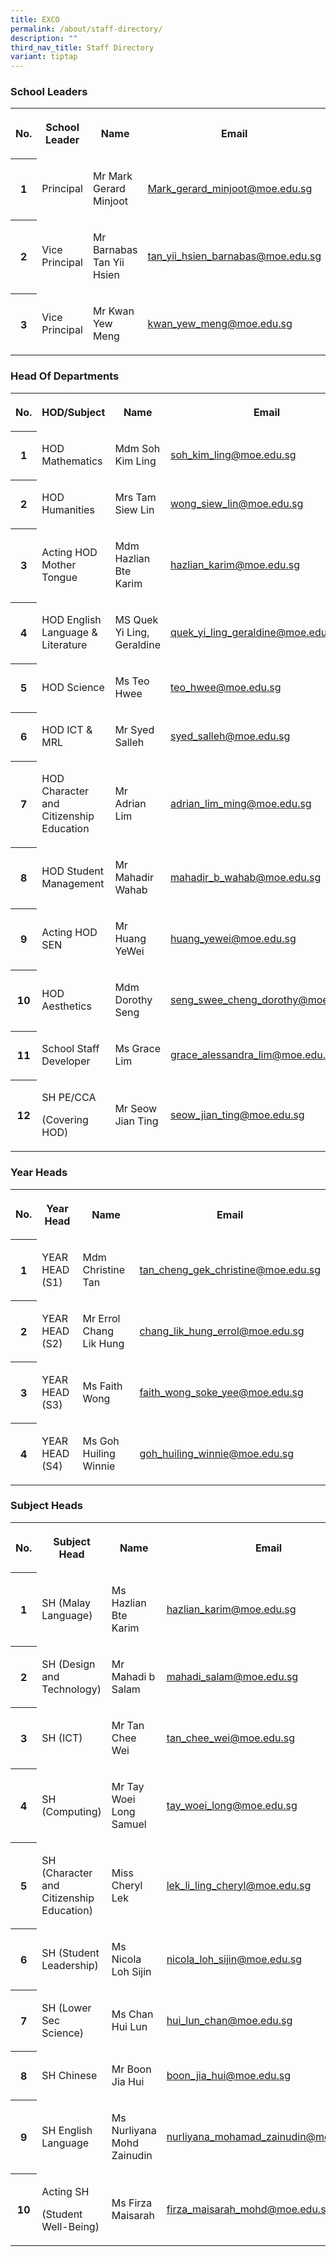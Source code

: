 ```yaml
---
title: EXCO
permalink: /about/staff-directory/
description: ""
third_nav_title: Staff Directory
variant: tiptap
---
```

<h3><strong>School Leaders</strong></h3>
<table style="minWidth: 100px">
<colgroup>
<col>
<col>
<col>
<col>
</colgroup>
<tbody>
<tr>
<th rowspan="1" colspan="1">
<p>No.</p>
</th>
<th rowspan="1" colspan="1">
<p>School Leader</p>
</th>
<th rowspan="1" colspan="1">
<p>Name</p>
</th>
<th rowspan="1" colspan="1">
<p>Email</p>
</th>
</tr>
<tr>
<th rowspan="1" colspan="1">
<p>1</p>
</th>
<td rowspan="1" colspan="1">
<p>Principal</p>
</td>
<td rowspan="1" colspan="1">
<p>Mr Mark Gerard Minjoot</p>
</td>
<td rowspan="1" colspan="1">
<p><a href="mailto:Mark_gerard_minjoot@moe.edu.sg" rel="noopener noreferrer nofollow" target="_blank">Mark_gerard_minjoot@moe.edu.sg</a>
</p>
</td>
</tr>
<tr>
<th rowspan="1" colspan="1">
<p>2</p>
</th>
<td rowspan="1" colspan="1">
<p>Vice Principal</p>
</td>
<td rowspan="1" colspan="1">
<p>Mr Barnabas Tan Yii Hsien</p>
</td>
<td rowspan="1" colspan="1">
<p><a href="mailto:tan_yii_hsien_barnabas@moe.edu.sg" rel="noopener noreferrer nofollow" target="_blank">tan_yii_hsien_barnabas@moe.edu.sg</a>
</p>
</td>
</tr>
<tr>
<th rowspan="1" colspan="1">
<p>3</p>
</th>
<td rowspan="1" colspan="1">
<p>Vice Principal</p>
</td>
<td rowspan="1" colspan="1">
<p>Mr Kwan Yew Meng</p>
</td>
<td rowspan="1" colspan="1">
<p><a href="mailto:kwan_yew_meng@moe.edu.sg" rel="noopener noreferrer nofollow" target="_blank">kwan_yew_meng@moe.edu.sg</a>
</p>
<p></p>
</td>
</tr>
</tbody>
</table>
<h3><strong>Head Of Departments</strong></h3>
<table style="minWidth: 100px">
<colgroup>
<col>
<col>
<col>
<col>
</colgroup>
<tbody>
<tr>
<th rowspan="1" colspan="1">
<p>No.</p>
</th>
<th rowspan="1" colspan="1">
<p>HOD/Subject</p>
</th>
<th rowspan="1" colspan="1">
<p>Name</p>
</th>
<th rowspan="1" colspan="1">
<p>Email</p>
</th>
</tr>
<tr>
<th rowspan="1" colspan="1">
<p>1</p>
</th>
<td rowspan="1" colspan="1">
<p>HOD Mathematics</p>
</td>
<td rowspan="1" colspan="1">
<p>Mdm Soh Kim Ling</p>
</td>
<td rowspan="1" colspan="1">
<p><a href="mailto:soh_kim_ling@moe.edu.sg" rel="noopener noreferrer nofollow" target="_blank">soh_kim_ling@moe.edu.sg</a>
</p>
</td>
</tr>
<tr>
<th rowspan="1" colspan="1">
<p>2</p>
</th>
<td rowspan="1" colspan="1">
<p>HOD Humanities</p>
</td>
<td rowspan="1" colspan="1">
<p>Mrs Tam Siew Lin</p>
</td>
<td rowspan="1" colspan="1">
<p><a href="mailto:wong_siew_lin@moe.edu.sg" rel="noopener noreferrer nofollow" target="_blank">wong_siew_lin@moe.edu.sg</a>
</p>
</td>
</tr>
<tr>
<th rowspan="1" colspan="1">
<p>3</p>
</th>
<td rowspan="1" colspan="1">
<p>Acting HOD Mother Tongue</p>
</td>
<td rowspan="1" colspan="1">
<p>Mdm Hazlian Bte Karim</p>
</td>
<td rowspan="1" colspan="1">
<p><a href="mailto:hazlian_karim@moe.edu.sg" rel="noopener noreferrer nofollow" target="_blank">hazlian_karim@moe.edu.sg</a>
</p>
</td>
</tr>
<tr>
<th rowspan="1" colspan="1">
<p>4</p>
</th>
<td rowspan="1" colspan="1">
<p>HOD English Language &amp; Literature</p>
</td>
<td rowspan="1" colspan="1">
<p>MS Quek Yi Ling, Geraldine</p>
</td>
<td rowspan="1" colspan="1">
<p><a href="mailto:quek_yi_ling_geraldine@moe.edu.sg" rel="noopener nofollow" target="_blank">quek_yi_ling_geraldine@moe.edu.sg</a>
</p>
</td>
</tr>
<tr>
<th rowspan="1" colspan="1">
<p>5</p>
</th>
<td rowspan="1" colspan="1">
<p>HOD Science</p>
</td>
<td rowspan="1" colspan="1">
<p>Ms Teo Hwee</p>
</td>
<td rowspan="1" colspan="1">
<p><a href="mailto:teo_hwee@moe.edu.sg" rel="noopener noreferrer nofollow" target="_blank">teo_hwee@moe.edu.sg</a>
</p>
</td>
</tr>
<tr>
<th rowspan="1" colspan="1">
<p>6</p>
</th>
<td rowspan="1" colspan="1">
<p>HOD ICT &amp; MRL</p>
</td>
<td rowspan="1" colspan="1">
<p>Mr Syed Salleh</p>
</td>
<td rowspan="1" colspan="1">
<p><a href="mailto:syed_salleh@moe.edu.sg" rel="noopener noreferrer nofollow" target="_blank">syed_salleh@moe.edu.sg</a>
</p>
</td>
</tr>
<tr>
<th rowspan="1" colspan="1">
<p>7</p>
</th>
<td rowspan="1" colspan="1">
<p>HOD Character and Citizenship Education</p>
</td>
<td rowspan="1" colspan="1">
<p>Mr Adrian Lim</p>
</td>
<td rowspan="1" colspan="1">
<p><a href="mailto:adrian_lim_ming@moe.edu.sg" rel="noopener noreferrer nofollow" target="_blank">adrian_lim_ming@moe.edu.sg</a>
</p>
</td>
</tr>
<tr>
<th rowspan="1" colspan="1">
<p>8</p>
</th>
<td rowspan="1" colspan="1">
<p>HOD Student Management</p>
</td>
<td rowspan="1" colspan="1">
<p>Mr Mahadir Wahab</p>
</td>
<td rowspan="1" colspan="1">
<p><a href="mailto:mahadir_b_wahab@moe.edu.sg" rel="noopener noreferrer nofollow" target="_blank">mahadir_b_wahab@moe.edu.sg</a>
</p>
</td>
</tr>
<tr>
<th rowspan="1" colspan="1">
<p>9</p>
</th>
<td rowspan="1" colspan="1">
<p>Acting HOD SEN</p>
</td>
<td rowspan="1" colspan="1">
<p>Mr Huang YeWei</p>
</td>
<td rowspan="1" colspan="1">
<p><a href="mailto:huang_yewei@moe.edu.sg" rel="noopener nofollow" target="_blank">huang_yewei@moe.edu.sg</a>
</p>
</td>
</tr>
<tr>
<th rowspan="1" colspan="1">
<p>10</p>
</th>
<td rowspan="1" colspan="1">
<p>HOD Aesthetics</p>
</td>
<td rowspan="1" colspan="1">
<p>Mdm Dorothy Seng</p>
</td>
<td rowspan="1" colspan="1">
<p><a href="mailto:seng_swee_cheng_dorothy@moe.edu.sg" rel="noopener noreferrer nofollow" target="_blank">seng_swee_cheng_dorothy@moe.edu.sg</a>
</p>
</td>
</tr>
<tr>
<th rowspan="1" colspan="1">
<p>11</p>
</th>
<td rowspan="1" colspan="1">
<p>School Staff Developer</p>
</td>
<td rowspan="1" colspan="1">
<p>Ms Grace Lim</p>
</td>
<td rowspan="1" colspan="1">
<p><a href="mailto:grace_alessandra_lim@moe.edu.sg" rel="noopener noreferrer nofollow" target="_blank">grace_alessandra_lim@moe.edu.sg</a>
</p>
</td>
</tr>
<tr>
<th rowspan="1" colspan="1">
<p>12</p>
</th>
<td rowspan="1" colspan="1">
<p>SH PE/CCA</p>
<p>(Covering HOD)</p>
</td>
<td rowspan="1" colspan="1">
<p>Mr Seow Jian Ting</p>
</td>
<td rowspan="1" colspan="1">
<p><a href="mailto:seow_jian_ting@moe.edu.sg" rel="noopener noreferrer nofollow" target="_blank">seow_jian_ting@moe.edu.sg</a> 
</p>
</td>
</tr>
</tbody>
</table>
<h3><strong>Year Heads</strong></h3>
<table style="minWidth: 100px">
<colgroup>
<col>
<col>
<col>
<col>
</colgroup>
<tbody>
<tr>
<th rowspan="1" colspan="1">
<p>No.</p>
</th>
<th rowspan="1" colspan="1">
<p>Year Head</p>
</th>
<th rowspan="1" colspan="1">
<p>Name</p>
</th>
<th rowspan="1" colspan="1">
<p>Email</p>
</th>
</tr>
<tr>
<th rowspan="1" colspan="1">
<p>1</p>
</th>
<td rowspan="1" colspan="1">
<p>YEAR HEAD (S1)</p>
</td>
<td rowspan="1" colspan="1">
<p>Mdm Christine Tan</p>
</td>
<td rowspan="1" colspan="1">
<p><a href="mailto:tan_cheng_gek_christine@moe.edu.sg" rel="noopener noreferrer nofollow" target="_blank">tan_cheng_gek_christine@moe.edu.sg</a>
</p>
</td>
</tr>
<tr>
<th rowspan="1" colspan="1">
<p>2</p>
</th>
<td rowspan="1" colspan="1">
<p>YEAR HEAD (S2)</p>
</td>
<td rowspan="1" colspan="1">
<p>Mr Errol Chang Lik Hung</p>
</td>
<td rowspan="1" colspan="1">
<p><a href="mailto:chang_lik_hung_errol@moe.edu.sg" rel="noopener noreferrer nofollow" target="_blank">chang_lik_hung_errol@moe.edu.sg</a>
</p>
</td>
</tr>
<tr>
<th rowspan="1" colspan="1">
<p>3</p>
</th>
<td rowspan="1" colspan="1">
<p>YEAR HEAD (S3)</p>
</td>
<td rowspan="1" colspan="1">
<p>Ms Faith Wong</p>
</td>
<td rowspan="1" colspan="1">
<p><a href="mailto:faith_wong_soke_yee@moe.edu.sg" rel="noopener nofollow" target="_blank">faith_wong_soke_yee@moe.edu.sg</a>
</p>
</td>
</tr>
<tr>
<th rowspan="1" colspan="1">
<p>4</p>
</th>
<td rowspan="1" colspan="1">
<p>YEAR HEAD (S4)</p>
</td>
<td rowspan="1" colspan="1">
<p>Ms Goh Huiling Winnie</p>
</td>
<td rowspan="1" colspan="1">
<p><a href="mailto:goh_huiling_winnie@moe.edu.sg" rel="noopener noreferrer nofollow" target="_blank">goh_huiling_winnie@moe.edu.sg</a>
</p>
</td>
</tr>
</tbody>
</table>
<h3><strong>Subject Heads</strong></h3>
<table style="minWidth: 100px">
<colgroup>
<col>
<col>
<col>
<col>
</colgroup>
<tbody>
<tr>
<th rowspan="1" colspan="1">
<p>No.</p>
</th>
<th rowspan="1" colspan="1">
<p>Subject Head</p>
</th>
<th rowspan="1" colspan="1">
<p>Name</p>
</th>
<th rowspan="1" colspan="1">
<p>Email</p>
</th>
</tr>
<tr>
<th rowspan="1" colspan="1">
<p>1</p>
</th>
<td rowspan="1" colspan="1">
<p>SH (Malay Language)</p>
</td>
<td rowspan="1" colspan="1">
<p>Ms Hazlian Bte Karim</p>
</td>
<td rowspan="1" colspan="1">
<p><a href="mailto:Hazlian_karim@moe.edu.sg" rel="noopener noreferrer nofollow" target="_blank">hazlian_karim@moe.edu.sg</a>
</p>
</td>
</tr>
<tr>
<th rowspan="1" colspan="1">
<p>2</p>
</th>
<td rowspan="1" colspan="1">
<p>SH (Design and Technology)</p>
</td>
<td rowspan="1" colspan="1">
<p>Mr Mahadi b Salam</p>
</td>
<td rowspan="1" colspan="1">
<p><a href="mailto:mahadi_salam@moe.edu.sg" rel="noopener noreferrer nofollow" target="_blank">mahadi_salam@moe.edu.sg</a>
</p>
</td>
</tr>
<tr>
<th rowspan="1" colspan="1">
<p>3</p>
</th>
<td rowspan="1" colspan="1">
<p>SH (ICT)</p>
</td>
<td rowspan="1" colspan="1">
<p>Mr Tan Chee Wei</p>
</td>
<td rowspan="1" colspan="1">
<p><a href="mailto:tan_chee_wei@moe.edu.sg" rel="noopener noreferrer nofollow" target="_blank">tan_chee_wei@moe.edu.sg</a>
</p>
</td>
</tr>
<tr>
<th rowspan="1" colspan="1">
<p>4</p>
</th>
<td rowspan="1" colspan="1">
<p>SH (Computing)</p>
</td>
<td rowspan="1" colspan="1">
<p>Mr Tay Woei Long Samuel</p>
</td>
<td rowspan="1" colspan="1">
<p><a href="mailto:tay_woei_long@moe.edu.sg" rel="noopener noreferrer nofollow" target="_blank">tay_woei_long@moe.edu.sg</a>
</p>
</td>
</tr>
<tr>
<th rowspan="1" colspan="1">
<p>5</p>
</th>
<td rowspan="1" colspan="1">
<p>SH (Character and Citizenship Education)</p>
</td>
<td rowspan="1" colspan="1">
<p>Miss Cheryl Lek</p>
</td>
<td rowspan="1" colspan="1">
<p><a href="mailto:lek_li_ling_cheryl@moe.edu.sg" rel="noopener noreferrer nofollow" target="_blank">lek_li_ling_cheryl@moe.edu.sg</a>
</p>
</td>
</tr>
<tr>
<th rowspan="1" colspan="1">
<p>6</p>
</th>
<td rowspan="1" colspan="1">
<p>SH (Student Leadership)</p>
</td>
<td rowspan="1" colspan="1">
<p>Ms Nicola Loh Sijin</p>
</td>
<td rowspan="1" colspan="1">
<p><a href="mailto:nicola_loh_sijin@moe.edu.sg" rel="noopener nofollow" target="_blank">nicola_loh_sijin@moe.edu.sg</a>
</p>
</td>
</tr>
<tr>
<th rowspan="1" colspan="1">
<p>7</p>
</th>
<td rowspan="1" colspan="1">
<p>SH (Lower Sec Science)</p>
</td>
<td rowspan="1" colspan="1">
<p>Ms Chan Hui Lun</p>
</td>
<td rowspan="1" colspan="1">
<p><a href="mailto:hui_lun_chan@moe.edu.sg" rel="noopener noreferrer nofollow" target="_blank">hui_lun_chan@moe.edu.sg</a>
</p>
</td>
</tr>
<tr>
<th rowspan="1" colspan="1">
<p>8</p>
</th>
<td rowspan="1" colspan="1">
<p>SH Chinese</p>
</td>
<td rowspan="1" colspan="1">
<p>Mr Boon Jia Hui</p>
</td>
<td rowspan="1" colspan="1">
<p><a href="mailto:boon_jia_hui@moe.edu.sg" rel="noopener noreferrer nofollow" target="_blank">boon_jia_hui@moe.edu.sg</a>
</p>
</td>
</tr>
<tr>
<th rowspan="1" colspan="1">
<p>9</p>
</th>
<td rowspan="1" colspan="1">
<p>SH English Language</p>
</td>
<td rowspan="1" colspan="1">
<p>Ms Nurliyana Mohd Zainudin</p>
</td>
<td rowspan="1" colspan="1">
<p><a href="mailto:nurliyana_mohamad_zainudin@moe.edu.sg" rel="noopener nofollow" target="_blank">nurliyana_mohamad_zainudin@moe.edu.sg</a>
</p>
</td>
</tr>
<tr>
<th rowspan="1" colspan="1">
<p>10</p>
</th>
<td rowspan="1" colspan="1">
<p>Acting SH</p>
<p>(Student Well-Being)</p>
</td>
<td rowspan="1" colspan="1">
<p>Ms Firza Maisarah</p>
</td>
<td rowspan="1" colspan="1">
<p><a href="mailto:firza_maisarah_mohd@moe.edu.sg" rel="noopener noreferrer nofollow" target="_blank">firza_maisarah_mohd@moe.edu.sg</a> 
</p>
</td>
</tr>
</tbody>
</table>
<p></p>